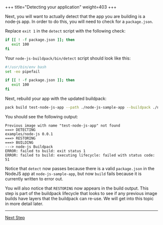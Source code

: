 +++
title="Detecting your application"
weight=403
+++

<!-- test:suite=create-buildpack;weight=3 -->

Next, you will want to actually detect that the app you are building is a node-js app. In order to do this, you will need to check for a `package.json`.

Replace `exit 1` in the `detect` script with the following check:

```bash
if [[ ! -f package.json ]]; then
   exit 100
fi
```

Your `node-js-buildpack/bin/detect`<!--+"{{open}}"+--> script should look like this:

<!-- test:file=node-js-buildpack/bin/detect -->
```bash
#!/usr/bin/env bash
set -eo pipefail

if [[ ! -f package.json ]]; then
   exit 100
fi
```

Next, rebuild your app with the updated buildpack:

<!-- test:exec;exit-code=1 -->
```bash
pack build test-node-js-app --path ./node-js-sample-app --buildpack ./node-js-buildpack
```
<!--+- "{{execute}}"+-->

You should see the following output:

```
Previous image with name "test-node-js-app" not found
===> DETECTING
examples/node-js 0.0.1
===> RESTORING
===> BUILDING
---> node-js Buildpack
ERROR: failed to build: exit status 1
ERROR: failed to build: executing lifecycle: failed with status code: 51
```

Notice that `detect` now passes because there is a valid `package.json` in the NodeJS app at `node-js-sample-app`, but now `build` fails because it is currently written to error out.

You will also notice that `RESTORING` now appears in the build output. This step is part of the buildpack lifecycle that looks to see if any previous image builds have layers that the buildpack can re-use. We will get into this topic in more detail later.

<!--+if false+-->
---

<a href="/docs/buildpack-author-guide/create-buildpack/build-app" class="button bg-pink">Next Step</a>
<!--+end+-->
